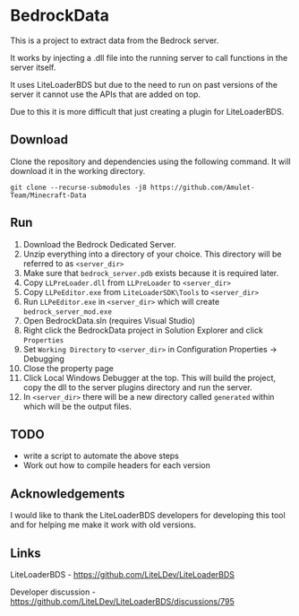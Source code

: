 # BedrockData

This is a project to extract data from the Bedrock server.

It works by injecting a .dll file into the running server to call functions in the server itself.

It uses LiteLoaderBDS but due to the need to run on past versions of the server it cannot use the APIs that are added on top.

Due to this it is more difficult that just creating a plugin for LiteLoaderBDS.

## Download

Clone the repository and dependencies using the following command. It will download it in the working directory.

`git clone --recurse-submodules -j8 https://github.com/Amulet-Team/Minecraft-Data`

## Run

1) Download the Bedrock Dedicated Server.
2) Unzip everything into a directory of your choice. This directory will be referred to as `<server_dir>`
3) Make sure that `bedrock_server.pdb` exists because it is required later.
4) Copy `LLPreLoader.dll` from `LLPreLoader` to `<server_dir>`
5) Copy `LLPeEditor.exe` from `LiteLoaderSDK\Tools` to `<server_dir>`
6) Run `LLPeEditor.exe` in `<server_dir>` which will create `bedrock_server_mod.exe`
7) Open BedrockData.sln (requires Visual Studio)
8) Right click the BedrockData project in Solution Explorer and click `Properties`
9) Set `Working Directory` to `<server_dir>` in Configuration Properties -> Debugging
10) Close the property page
11) Click Local Windows Debugger at the top. This will build the project, copy the dll to the server plugins directory and run the server.
15) In `<server_dir>` there will be a new directory called `generated` within which will be the output files.

## TODO
- write a script to automate the above steps
- Work out how to compile headers for each version

## Acknowledgements

I would like to thank the LiteLoaderBDS developers for developing this tool and for helping me make it work with old versions.

## Links
LiteLoaderBDS - https://github.com/LiteLDev/LiteLoaderBDS

Developer discussion  - https://github.com/LiteLDev/LiteLoaderBDS/discussions/795
